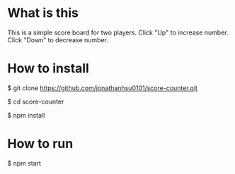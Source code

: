 # What is this

This is a simple score board for two players. Click "Up" to increase number. Click "Down" to decrease number.

# How to install

$ git clone https://github.com/jonathanhsu0101/score-counter.git

$ cd score-counter

$ npm install

# How to run

$ npm start